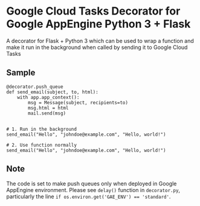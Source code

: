 # Google Cloud Tasks Decorator for Google AppEngine Python 3 + Flask
A decorator for Flask + Python 3 which can be used to wrap a function and make it run in the background when called by sending it to Google Cloud Tasks

## Sample
```python3
@decorator.push_queue
def send_email(subject, to, html):
    with app.app_context():
        msg = Message(subject, recipients=to)
        msg.html = html
        mail.send(msg)


# 1. Run in the background
send_email("Hello", "johndoe@example.com", "Hello, world!")

# 2. Use function normally
send_email("Hello", "johndoe@example.com", "Hello, world!")
```

## Note
The code is set to make push queues only when deployed in Google AppEngine environment. Please see `delay()` function in `decorator.py`, particularly the line `if os.environ.get('GAE_ENV') == 'standard'`.
